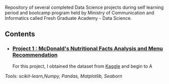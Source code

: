 Repository of several completed Data Science projects during self learning period and bootcamp program held by Ministry of Communication and Informatics called Fresh Graduate Academy - Data Science.

## Contents

- ### [Project 1 : McDonald's Nutritional Facts Analysis and Menu Recommendation](https://www.kaggle.com/mcdonalds/nutrition-facts)
     For this project, I obtained the dataset from [Kaggle](https://www.kaggle.com/mcdonalds/nutrition-facts) and begin to A 
      
_Tools: scikit-learn,Numpy, Pandas, Matplotlib, Seaborn_ 
